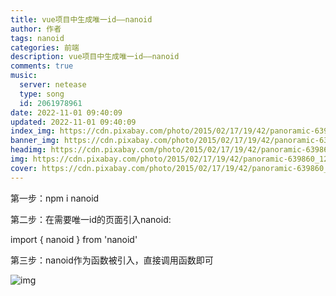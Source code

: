 ```yaml
---
title: vue项目中生成唯一id——nanoid
author: 作者
tags: nanoid
categories: 前端
description: vue项目中生成唯一id——nanoid
comments: true
music:
  server: netease
  type: song
  id: 2061978961
date: 2022-11-01 09:40:09
updated: 2022-11-01 09:40:09
index_img: https://cdn.pixabay.com/photo/2015/02/17/19/42/panoramic-639860_1280.jpg
banner_img: https://cdn.pixabay.com/photo/2015/02/17/19/42/panoramic-639860_1280.jpg
headimg: https://cdn.pixabay.com/photo/2015/02/17/19/42/panoramic-639860_1280.jpg
img: https://cdn.pixabay.com/photo/2015/02/17/19/42/panoramic-639860_1280.jpg
cover: https://cdn.pixabay.com/photo/2015/02/17/19/42/panoramic-639860_1280.jpg
---
```


第一步：npm i nanoid

第二步：在需要唯一id的页面引入nanoid:

import { nanoid } from 'nanoid'

第三步：nanoid作为函数被引入，直接调用函数即可

![img](https://img-blog.csdnimg.cn/00194fe5cc594c8887ab46d433af0a7f.png?x-oss-process=image/watermark,type_d3F5LXplbmhlaQ,shadow_50,text_Q1NETiBA5q-O5aSp6KaB5Zad5YWr5p2v5rC0,size_8,color_FFFFFF,t_70,g_se,x_16)
